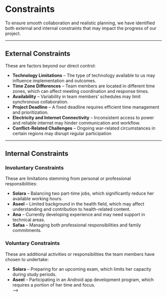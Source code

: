 # Constraints

To ensure smooth collaboration and realistic planning, we have identified both external and internal constraints that may impact the progress of our project.

---

## External Constraints

These are factors beyond our direct control:

- **Technology Limitations** – The type of technology available to us may influence implementation and outcomes.  
- **Time Zone Differences** – Team members are located in different time zones, which can affect meeting coordination and response times.  
- **Availability** – Variability in team members’ schedules may limit synchronous collaboration.  
- **Project Deadline** – A fixed deadline requires efficient time management and prioritization.  
- **Electricity and Internet Connectivity** – Inconsistent access to power and reliable internet may hinder communication and workflow.  
- **Conflict-Related Challenges** – Ongoing war-related circumstances in certain regions may disrupt regular participation

---

## Internal Constraints

### Involuntary Constraints

These are limitations stemming from personal or professional responsibilities:

- **Solara** – Balancing two part-time jobs, which significantly reduce her available working hours.  
- **Aseel** – Limited background in the health field, which may affect understanding and contribution to health-related content.  
- **Ana** – Currently developing experience and may need support in technical areas.  
- **Safaa** – Managing both professional responsibilities and family commitments.

### Voluntary Constraints

These are additional activities or responsibilities the team members have chosen to undertake:

- **Solara** – Preparing for an upcoming exam, which limits her capacity during study periods.  
- **Aseel** – Participating in an Android app development program, which requires a portion of her time and focus.  
-->
